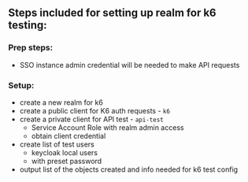 ## Steps included for setting up realm for k6 testing:

### Prep steps:
- SSO instance admin credential will be needed to make API requests

### Setup:
- create a new realm for k6
- create a public client for K6 auth requests - `k6`
- create a private client for API test - `api-test`
  - Service Account Role with realm admin access
  - obtain client credential
- create list of test users
  - keycloak local users
  - with preset password
- output list of the objects created and info needed for k6 test config

